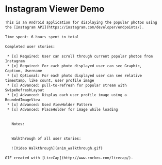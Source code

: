 # Instagram Viewer Demo

    This is an Android application for displaying the popular photos using the [Instagram API](https://instagram.com/developer/endpoints/). 

    Time spent: 6 hours spent in total

    Completed user stories:

     * [x] Required: User can scroll through current popular photos from Instagram
     * [x] Required: For each photo displayed user can see Graphic, Caption, Username
     * [x] Optional: For each photo displayed user can see relative timestamp, like count, user profile image
     * [x] Advanced: pull-to-refresh for popular stream with SwipeRefreshLayout
     * [x] Advanced: Display each user profile image using a RoundedImageView
     * [x] Advanced: Used ViewHolder Pattern
     * [x] Advanced: PlaceHolder for image while loading

        
       Notes:


       Walkthrough of all user stories:

       ![Video Walkthrough](anim_walkthrough.gif)

    GIF created with [LiceCap](http://www.cockos.com/licecap/).
